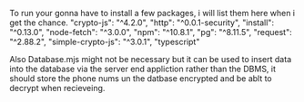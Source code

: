 To run your gonna have to install a few packages, i will list them here when i get the chance. "crypto-js": "^4.2.0",
        "http": "^0.0.1-security",
        "install": "^0.13.0",
        "node-fetch": "^3.0.0",
        "npm": "^10.8.1",
        "pg": "^8.11.5",
        "request": "^2.88.2",
        "simple-crypto-js": "^3.0.1",
        "typescript"


Also Database.mjs might not be necessary but it can be used to insert data into the database via the server end appliction rather than the DBMS, it should store the phone nums un the datbase encrypted and be ablt to decrypt when recieveing.
